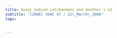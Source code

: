 ```yaml
---
title: Kunal Gobind Lalchandani and Another v LU 
subtitle: "[2006] SGHC 47 / 22\_March\_2006"
tags:


---
```


